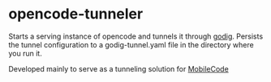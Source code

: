 # opencode-tunneler
Starts a serving instance of opencode and tunnels it through [godig](https://github.com/AYM1607/godig).
Persists the tunnel configuration to a godig-tunnel.yaml file in the directory where you run it.

Developed mainly to serve as a tunneling solution for [MobileCode](https://github.com/AYM1607/mobilecode)

